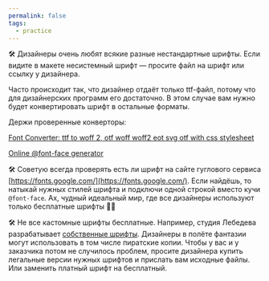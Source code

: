 ```yaml
---
permalink: false
tags:
  - practice
---
```

🛠 Дизайнеры очень любят всякие разные нестандартные шрифты. Если видите в макете несистемный шрифт — просите файл на шрифт или ссылку у дизайнера.

Часто происходит так, что дизайнер отдаёт только ttf-файл, потому что для дизайнерских программ его достаточно. В этом случае вам нужно будет конвертировать шрифт в остальные форматы.

Держи проверенные конверторы:

[Font Converter: ttf to woff 2, otf woff woff2 eot svg otf with css stylesheet](https://www.font-converter.net/)

[Online @font-face generator](https://transfonter.org/)

🛠 Советую всегда проверять есть ли шрифт на сайте гуглового сервиса [https://fonts.google.com/](https://fonts.google.com/). Если найдёшь, то натыкай нужных стилей шрифта и подключи одной строкой вместо кучи `@font-face`. Ах, чудный идеальный мир, где все дизайнеры используют только бесплатные шрифты 🧚‍♀️

🛠 Не все кастомные шрифты бесплатные. Например, студия Лебедева разрабатывает [собственные шрифты](https://store.artlebedev.ru/type/). Дизайнеры в полёте фантазии могут использовать в том числе пиратские копии. Чтобы у вас и у заказчика потом не случилось проблем, просите дизайнера купить легальные версии нужных шрифтов и прислать вам исходные файлы. Или заменить платный шрифт на бесплатный.
